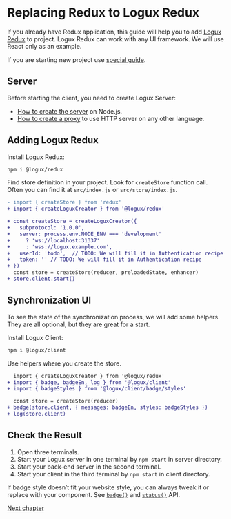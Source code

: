 # Replacing Redux to Logux Redux

If you already have Redux application, this guide will help you to add [Logux Redux] to project. Logux Redux can work with any UI framework. We will use React only as an example.

If you are starting new project use [special guide].

[special guide]: ./new-redux-client.md
[Logux Redux]: https://github.com/logux/redux


## Server

Before starting the client, you need to create Logux Server:

* [How to create the server] on Node.js.
* [How to create a proxy] to use HTTP server on any other language.

[How to create the server]: ./node-server.md
[How to create a proxy]: ./proxy-server.md


## Adding Logux Redux

Install Logux Redux:

```sh
npm i @logux/redux
```

</details>

Find store definition in your project. Look for `createStore` function call. Often you can find it at `src/index.js` or `src/store/index.js`.

```diff
- import { createStore } from 'redux'
+ import { createLoguxCreator } from '@logux/redux'
```

```diff
+ const createStore = createLoguxCreator({
+   subprotocol: '1.0.0',
+   server: process.env.NODE_ENV === 'development'
+     ? 'ws://localhost:31337'
+     : 'wss://logux.example.com',
+   userId: 'todo',  // TODO: We will fill it in Authentication recipe
+   token: '' // TODO: We will fill it in Authentication recipe
+ })
  const store = createStore(reducer, preloadedState, enhancer)
+ store.client.start()
```


## Synchronization UI

To see the state of the synchronization process, we will add some helpers. They are all optional, but they are great for a start.

Install Logux Client:

```sh
npm i @logux/client
```

Use helpers where you create the store.

```diff
  import { createLoguxCreator } from '@logux/redux'
+ import { badge, badgeEn, log } from '@logux/client'
+ import { badgeStyles } from '@logux/client/badge/styles'
```

```diff
  const store = createStore(reducer)
+ badge(store.client, { messages: badgeEn, styles: badgeStyles })
+ log(store.client)
```


## Check the Result

1. Open three terminals.
2. Start your Logux server in one terminal by `npm start` in server directory.
3. Start your back-end server in the second terminal.
4. Start your client in the third terminal by `npm start` in client directory.

If badge style doesn’t fit your website style, you can always tweak it or replace with your component. See [`badge()`](https://logux.io/redux-api/#globals-badge) and [`status()`](https://logux.io/redux-api/#globals-status) API.

[Next chapter](../architecture/core.md)
